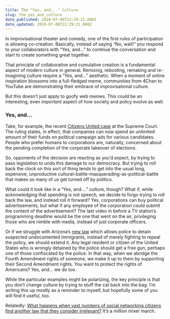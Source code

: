 ```yaml
---
title: The "Yes, and..." Culture
slug: the_yes_and_culture
date_published: 2010-07-06T22:29:21.000Z
date_updated: 2010-07-06T22:29:21.000Z
---
```


In improvisational theater and comedy, one of the first rules of participation is allowing co-creation. Basically, instead of saying “No, wait!” you respond to your collaborators with “Yes, and…” to continue the conversation and start to create something great together.

That principle of collaborative and cumulative creation is a fundamental aspect of modern culture in general. Remixing, rebooting, remaking and re-imagining culture require a “Yes, and…” aesthetic. When a moment of online inspiration blossoms into a full-fledged meme, communities from 4Chan to YouTube are demonstrating their embrace of improvisational culture.

But this doesn’t just apply to goofy web memes. This could be an interesting, even *important* aspect of how society and policy evolve as well.

### Yes, and…

Take, for example, the recent [Citizens United case](http://www.scotuswiki.com/index.php?title=Citizens_United_v._Federal_Election_Commission) at the Supreme Court. The ruling states, in effect, that companies can now spend an unlimited amount of their funds on political campaign ads for various candidates. People who prefer humans to corporations are, naturally, concerned about the pending completion of the corporate takeover of elections.

So, opponents of the decision are reacting as you’d expect, by trying to pass legislation to undo this damage to our democracy. But trying to roll back the clock on this sort of thing tends to get into the usual long, expensive, unproductive cultural-battle-masquerading-as-political-battle that makes so many of us get turned off by politics.

What could it look like in a “Yes, and….” culture, though? What if, while acknowledging that spending is not speech, we decide to forgo trying to roll back the law, and instead roll it forward? Yes, corporations can buy political advertisements, but what if any employee of the corporation could submit the content of the advertisement? The last video in before a TV station’s programming deadline would be the one that went on the air, privileging those who are nimble with media, instead of just corporate officers.

Or if we struggle with Arizona’s [new law](http://www.azleg.gov/legtext/49leg/2r/bills/sb1070s.pdf) which allows police to detain suspected undocumented immigrants, instead of merely fighting to repeal the policy, we should extend it. Any legal resident or citizen of the United States who is wrongly detained by the police should get a free gun, perhaps one of those confiscated by the police. In that way, when we abridge the Fourth Amendment rights of someone, we make it up to them by supporting their Second Amendment rights. You want to protect the rights of Americans? Yes, and… we do too.

While the particular examples might be polarizing, the key principle is that you don’t change culture by trying to stuff the cat back into the bag. I’m writing this up mostly as a reminder to myself, but hopefully some of you will find it useful, too.

Relatedly: [What happens when vast numbers of social networking citizens find another law that they consider irrelevant?](http://dashes.com/anil/2010/03/youtube-and-the-million-mixer-march.html) It’s a million mixer march.
